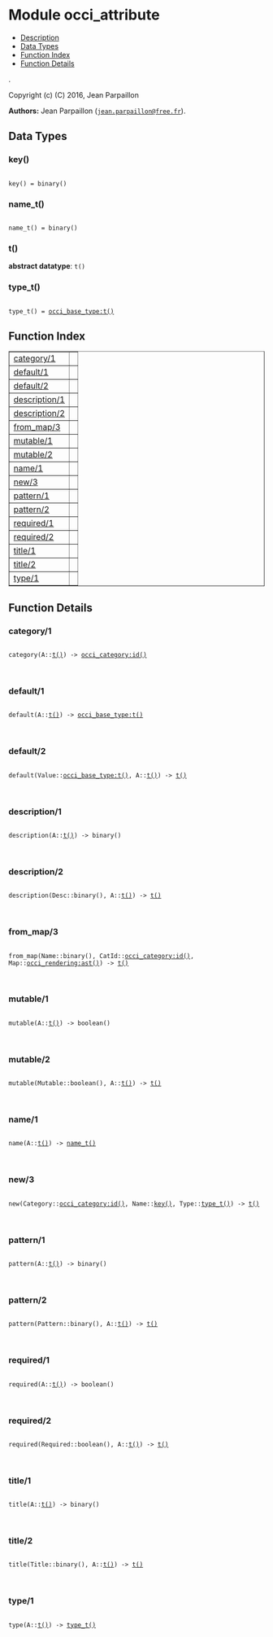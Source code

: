 

# Module occi_attribute #
* [Description](#description)
* [Data Types](#types)
* [Function Index](#index)
* [Function Details](#functions)

.

Copyright (c) (C) 2016, Jean Parpaillon

__Authors:__ Jean Parpaillon ([`jean.parpaillon@free.fr`](mailto:jean.parpaillon@free.fr)).

<a name="types"></a>

## Data Types ##




### <a name="type-key">key()</a> ###


<pre><code>
key() = binary()
</code></pre>




### <a name="type-name_t">name_t()</a> ###


<pre><code>
name_t() = binary()
</code></pre>




### <a name="type-t">t()</a> ###


__abstract datatype__: `t()`




### <a name="type-type_t">type_t()</a> ###


<pre><code>
type_t() = <a href="occi_base_type.md#type-t">occi_base_type:t()</a>
</code></pre>

<a name="index"></a>

## Function Index ##


<table width="100%" border="1" cellspacing="0" cellpadding="2" summary="function index"><tr><td valign="top"><a href="#category-1">category/1</a></td><td></td></tr><tr><td valign="top"><a href="#default-1">default/1</a></td><td></td></tr><tr><td valign="top"><a href="#default-2">default/2</a></td><td></td></tr><tr><td valign="top"><a href="#description-1">description/1</a></td><td></td></tr><tr><td valign="top"><a href="#description-2">description/2</a></td><td></td></tr><tr><td valign="top"><a href="#from_map-3">from_map/3</a></td><td></td></tr><tr><td valign="top"><a href="#mutable-1">mutable/1</a></td><td></td></tr><tr><td valign="top"><a href="#mutable-2">mutable/2</a></td><td></td></tr><tr><td valign="top"><a href="#name-1">name/1</a></td><td></td></tr><tr><td valign="top"><a href="#new-3">new/3</a></td><td></td></tr><tr><td valign="top"><a href="#pattern-1">pattern/1</a></td><td></td></tr><tr><td valign="top"><a href="#pattern-2">pattern/2</a></td><td></td></tr><tr><td valign="top"><a href="#required-1">required/1</a></td><td></td></tr><tr><td valign="top"><a href="#required-2">required/2</a></td><td></td></tr><tr><td valign="top"><a href="#title-1">title/1</a></td><td></td></tr><tr><td valign="top"><a href="#title-2">title/2</a></td><td></td></tr><tr><td valign="top"><a href="#type-1">type/1</a></td><td></td></tr></table>


<a name="functions"></a>

## Function Details ##

<a name="category-1"></a>

### category/1 ###

<pre><code>
category(A::<a href="#type-t">t()</a>) -&gt; <a href="occi_category.md#type-id">occi_category:id()</a>
</code></pre>
<br />

<a name="default-1"></a>

### default/1 ###

<pre><code>
default(A::<a href="#type-t">t()</a>) -&gt; <a href="occi_base_type.md#type-t">occi_base_type:t()</a>
</code></pre>
<br />

<a name="default-2"></a>

### default/2 ###

<pre><code>
default(Value::<a href="occi_base_type.md#type-t">occi_base_type:t()</a>, A::<a href="#type-t">t()</a>) -&gt; <a href="#type-t">t()</a>
</code></pre>
<br />

<a name="description-1"></a>

### description/1 ###

<pre><code>
description(A::<a href="#type-t">t()</a>) -&gt; binary()
</code></pre>
<br />

<a name="description-2"></a>

### description/2 ###

<pre><code>
description(Desc::binary(), A::<a href="#type-t">t()</a>) -&gt; <a href="#type-t">t()</a>
</code></pre>
<br />

<a name="from_map-3"></a>

### from_map/3 ###

<pre><code>
from_map(Name::binary(), CatId::<a href="occi_category.md#type-id">occi_category:id()</a>, Map::<a href="occi_rendering.md#type-ast">occi_rendering:ast()</a>) -&gt; <a href="#type-t">t()</a>
</code></pre>
<br />

<a name="mutable-1"></a>

### mutable/1 ###

<pre><code>
mutable(A::<a href="#type-t">t()</a>) -&gt; boolean()
</code></pre>
<br />

<a name="mutable-2"></a>

### mutable/2 ###

<pre><code>
mutable(Mutable::boolean(), A::<a href="#type-t">t()</a>) -&gt; <a href="#type-t">t()</a>
</code></pre>
<br />

<a name="name-1"></a>

### name/1 ###

<pre><code>
name(A::<a href="#type-t">t()</a>) -&gt; <a href="#type-name_t">name_t()</a>
</code></pre>
<br />

<a name="new-3"></a>

### new/3 ###

<pre><code>
new(Category::<a href="occi_category.md#type-id">occi_category:id()</a>, Name::<a href="#type-key">key()</a>, Type::<a href="#type-type_t">type_t()</a>) -&gt; <a href="#type-t">t()</a>
</code></pre>
<br />

<a name="pattern-1"></a>

### pattern/1 ###

<pre><code>
pattern(A::<a href="#type-t">t()</a>) -&gt; binary()
</code></pre>
<br />

<a name="pattern-2"></a>

### pattern/2 ###

<pre><code>
pattern(Pattern::binary(), A::<a href="#type-t">t()</a>) -&gt; <a href="#type-t">t()</a>
</code></pre>
<br />

<a name="required-1"></a>

### required/1 ###

<pre><code>
required(A::<a href="#type-t">t()</a>) -&gt; boolean()
</code></pre>
<br />

<a name="required-2"></a>

### required/2 ###

<pre><code>
required(Required::boolean(), A::<a href="#type-t">t()</a>) -&gt; <a href="#type-t">t()</a>
</code></pre>
<br />

<a name="title-1"></a>

### title/1 ###

<pre><code>
title(A::<a href="#type-t">t()</a>) -&gt; binary()
</code></pre>
<br />

<a name="title-2"></a>

### title/2 ###

<pre><code>
title(Title::binary(), A::<a href="#type-t">t()</a>) -&gt; <a href="#type-t">t()</a>
</code></pre>
<br />

<a name="type-1"></a>

### type/1 ###

<pre><code>
type(A::<a href="#type-t">t()</a>) -&gt; <a href="#type-type_t">type_t()</a>
</code></pre>
<br />


